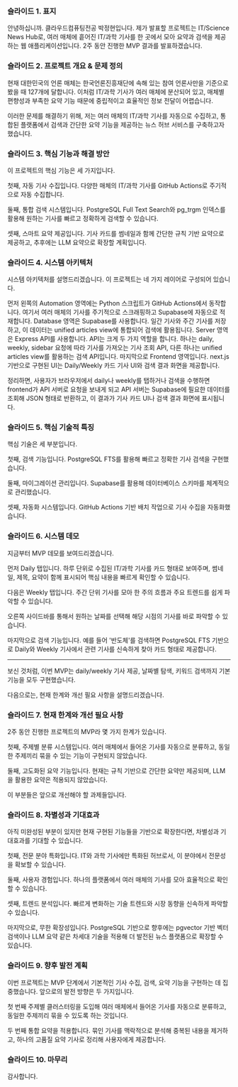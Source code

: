 ### 슬라이드 1. 표지

안녕하십니까. 클라우드컴퓨팅전공 박정현입니다.
제가 발표할 프로젝트는 IT/Science News Hub로, 여러 매체에 흩어진 IT/과학 기사를 한 곳에서 모아 요약과 검색을 제공하는 웹 애플리케이션입니다.
2주 동안 진행한 MVP 결과를 발표하겠습니다.

### 슬라이드 2. 프로젝트 개요 & 문제 정의

현재 대한민국의 언론 매체는 한국언론진흥재단에 속해 있는 참여 언론사만을 기준으로 봤을 때 127개에 달합니다. 이처럼 IT/과학 기사가 여러 매체에 분산되어 있고, 매체별 편향성과 부족한 요약 기능 때문에 중립적이고 효율적인 정보 전달이 어렵습니다.

이러한 문제를 해결하기 위해, 저는 여러 매체의 IT/과학 기사를 자동으로 수집하고, 통합된 플랫폼에서 검색과 간단한 요약 기능을 제공하는 뉴스 허브 서비스를 구축하고자 했습니다.

### 슬라이드 3. 핵심 기능과 해결 방안

이 프로젝트의 핵심 기능은 세 가지입니다.

첫째, 자동 기사 수집입니다.
다양한 매체의 IT/과학 기사를 GitHub Actions로 주기적으로 자동 수집합니다.

둘째, 통합 검색 시스템입니다.
PostgreSQL Full Text Search와 pg_trgm 인덱스를 활용해 원하는 기사를 빠르고 정확하게 검색할 수 있습니다.

셋째, 스마트 요약 제공입니다.
기사 카드를 썸네일과 함께 간단한 규칙 기반 요약으로 제공하고, 추후에는 LLM 요약으로 확장할 계획입니다.

### 슬라이드 4. 시스템 아키텍처

시스템 아키텍처를 설명드리겠습니다.
이 프로젝트는 네 가지 레이어로 구성되어 있습니다.

먼저 왼쪽의 Automation 영역에는 Python 스크립트가 GitHub Actions에서 동작합니다. 여기서 여러 매체의 기사를 주기적으로 스크래핑하고 Supabase에 자동으로 적재합니다.
Database 영역은 Supabase를 사용합니다. 일간 기사와 주간 기사를 저장하고, 이 데이터는 unified articles view에 통합되어 검색에 활용됩니다.
Server 영역은 Express API를 사용합니다. API는 크게 두 가지 역할을 합니다. 하나는 daily, weekly, sidebar 요청에 따라 기사를 가져오는 기사 조회 API, 다른 하나는 unified articles view를 활용하는 검색 API입니다.
마지막으로 Frontend 영역입니다. next.js 기반으로 구현된 UI는 Daily/Weekly 카드 기사 UI와 검색 결과 화면을 제공합니다.

정리하면, 사용자가 브라우저에서 daily나 weekly를 탭하거나 검색을 수행하면 frontend가 API 서버로 요청을 보내게 되고 API 서버는 Supabase에 필요한 데이터를 조회해 JSON 형태로 반환하고, 이 결과가 기사 카드 UI나 검색 결과 화면에 표시됩니다.

### 슬라이드 5. 핵심 기술적 특징

핵심 기술은 세 부분입니다.

첫째, 검색 기능입니다.
PostgreSQL FTS를 활용해 빠르고 정확한 기사 검색을 구현했습니다.

둘째, 마이그레이션 관리입니다.
Supabase를 활용해 데이터베이스 스키마를 체계적으로 관리했습니다.

셋째, 자동화 시스템입니다.
GitHub Actions 기반 배치 작업으로 기사 수집을 자동화했습니다.

### 슬라이드 6. 시스템 데모

지금부터 MVP 데모를 보여드리겠습니다.

먼저 Daily 탭입니다.
하루 단위로 수집된 IT/과학 기사를 카드 형태로 보여주며, 썸네일, 제목, 요약이 함께 표시되어 핵심 내용을 빠르게 확인할 수 있습니다.

다음은 Weekly 탭입니다.
주간 단위 기사를 모아 한 주의 흐름과 주요 트렌드를 쉽게 파악할 수 있습니다.

오른쪽 사이드바를 통해서 원하는 날짜를 선택해 해당 시점의 기사를 바로 파악할 수 있습니다.

마지막으로 검색 기능입니다.
예를 들어 '반도체'를 검색하면 PostgreSQL FTS 기반으로 Daily와 Weekly 기사에서 관련 기사를 신속하게 찾아 카드 형태로 제공합니다.

---

보신 것처럼, 이번 MVP는 daily/weekly 기사 제공, 날짜별 탐색, 키워드 검색까지 기본 기능을 모두 구현했습니다.

다음으로는, 현재 한계와 개선 필요 사항을 설명드리겠습니다.

### 슬라이드 7. 현재 한계와 개선 필요 사항

2주 동안 진행한 프로젝트의 MVP라 몇 가지 한계가 있습니다.

첫째, 주제별 분류 시스템입니다.
여러 매체에서 들어온 기사를 자동으로 분류하고, 동일한 주제끼리 묶을 수 있는 기능이 구현되지 않았습니다.

둘째, 고도화된 요약 기능입니다.
현재는 규칙 기반으로 간단한 요약만 제공되며, LLM을 활용한 요약은 적용되지 않았습니다.

이 부분들은 앞으로 개선해야 할 과제들입니다.

### 슬라이드 8. 차별성과 기대효과

아직 미완성된 부분이 있지만 현재 구현된 기능들을 기반으로 확장한다면, 차별성과 기대효과를 기대할 수 있습니다.

첫째, 전문 분야 특화입니다.
IT와 과학 기사에만 특화된 허브로서, 이 분야에서 전문성을 확보할 수 있습니다.

둘째, 사용자 경험입니다.
하나의 플랫폼에서 여러 매체의 기사를 모아 효율적으로 확인할 수 있습니다.

셋째, 트렌드 분석입니다.
빠르게 변화하는 기술 트렌드와 시장 동향을 신속하게 파악할 수 있습니다.

마지막으로, 무한 확장성입니다.
PostgreSQL 기반으로 향후에는 pgvector 기반 벡터 검색이나 LLM 요약 같은 차세대 기술을 적용해 더 발전된 뉴스 플랫폼으로 확장할 수 있습니다.

### 슬라이드 9. 향후 발전 계획

이번 프로젝트는 MVP 단계에서 기본적인 기사 수집, 검색, 요약 기능을 구현하는 데 집중했습니다. 앞으로의 발전 방향은 두 가지입니다.

첫 번째 주제별 클러스터링을 도입해 여러 매체에서 들어온 기사를 자동으로 분류하고, 동일한 주제끼리 묶을 수 있도록 하는 것입니다.

두 번째 통합 요약을 적용합니다.
묶인 기사를 맥락적으로 분석해 중복된 내용을 제거하고, 하나의 고품질 요약 기사로 정리해 사용자에게 제공합니다.

### 슬라이드 10. 마무리

감사합니다.
